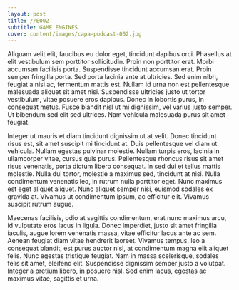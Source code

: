 ```yaml
---
layout: post
title: //E002
subtitle: GAME ENGINES
cover: content/images/capa-podcast-002.jpg
---
```


Aliquam velit elit, faucibus eu dolor eget, tincidunt dapibus orci. Phasellus at elit vestibulum sem porttitor sollicitudin. Proin non porttitor erat. Morbi accumsan facilisis porta. Suspendisse tincidunt accumsan erat. Proin semper fringilla porta. Sed porta lacinia ante at ultricies. Sed enim nibh, feugiat a nisi ac, fermentum mattis est. Nullam id urna non est pellentesque malesuada aliquet sit amet nisi. Suspendisse ultricies justo ut tortor vestibulum, vitae posuere eros dapibus. Donec in lobortis purus, in consequat metus. Fusce blandit nisl ut mi dignissim, vel varius justo semper. Ut bibendum sed elit sed ultrices. Nam vehicula malesuada purus sit amet feugiat.

Integer ut mauris et diam tincidunt dignissim ut at velit. Donec tincidunt risus est, sit amet suscipit mi tincidunt at. Duis pellentesque vel diam ut vehicula. Nullam egestas pulvinar molestie. Nullam turpis eros, lacinia in ullamcorper vitae, cursus quis purus. Pellentesque rhoncus risus sit amet risus venenatis, porta dictum libero consequat. In sed dui et tellus mattis molestie. Nulla dui tortor, molestie a maximus sed, tincidunt at nisi. Nulla condimentum venenatis leo, in rutrum nulla porttitor eget. Nunc maximus est eget aliquet aliquet. Nunc aliquet semper nisi, euismod sodales ex gravida at. Vivamus ut condimentum ipsum, ac efficitur elit. Vivamus suscipit rutrum augue.

Maecenas facilisis, odio at sagittis condimentum, erat nunc maximus arcu, id vulputate eros lacus in ligula. Donec imperdiet, justo sit amet fringilla iaculis, augue lorem venenatis massa, vitae efficitur lacus ante ac sem. Aenean feugiat diam vitae hendrerit laoreet. Vivamus tempus, leo a consequat blandit, est purus auctor nisl, at condimentum magna elit aliquet felis. Nunc egestas tristique feugiat. Nam in massa scelerisque, sodales felis sit amet, eleifend elit. Suspendisse dignissim semper justo a volutpat. Integer a pretium libero, in posuere nisl. Sed enim lacus, egestas ac maximus vitae, sagittis et urna.
